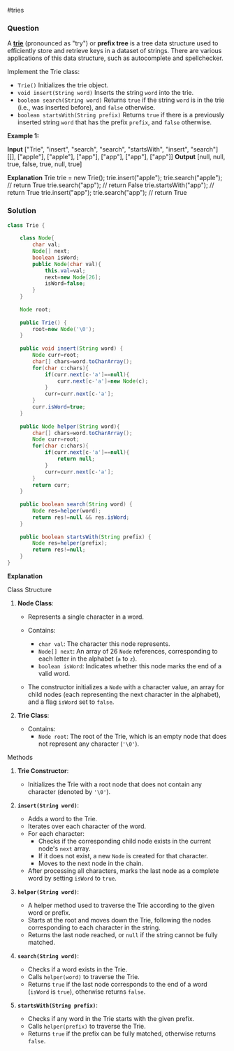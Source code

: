 #tries 
### Question
A [**trie**](https://en.wikipedia.org/wiki/Trie) (pronounced as "try") or **prefix tree** is a tree data structure used to efficiently store and retrieve keys in a dataset of strings. There are various applications of this data structure, such as autocomplete and spellchecker.

Implement the Trie class:

- `Trie()` Initializes the trie object.
- `void insert(String word)` Inserts the string `word` into the trie.
- `boolean search(String word)` Returns `true` if the string `word` is in the trie (i.e., was inserted before), and `false` otherwise.
- `boolean startsWith(String prefix)` Returns `true` if there is a previously inserted string `word` that has the prefix `prefix`, and `false` otherwise.

**Example 1:**

**Input**
["Trie", "insert", "search", "search", "startsWith", "insert", "search"]
[[], ["apple"], ["apple"], ["app"], ["app"], ["app"], ["app"]]
**Output**
[null, null, true, false, true, null, true]

**Explanation**
Trie trie = new Trie();
trie.insert("apple");
trie.search("apple");   // return True
trie.search("app");     // return False
trie.startsWith("app"); // return True
trie.insert("app");
trie.search("app");     // return True


### Solution
```java
class Trie {  
  
    class Node{  
        char val;  
        Node[] next;  
        boolean isWord;  
        public Node(char val){  
            this.val=val;  
            next=new Node[26];  
            isWord=false;  
        }  
    }  
  
    Node root;  
  
    public Trie() {  
        root=new Node('\0');  
    }  
  
    public void insert(String word) {  
        Node curr=root;  
        char[] chars=word.toCharArray();  
        for(char c:chars){  
            if(curr.next[c-'a']==null){  
                curr.next[c-'a']=new Node(c);  
            }  
            curr=curr.next[c-'a'];  
        }  
        curr.isWord=true;  
    }  
  
    public Node helper(String word){  
        char[] chars=word.toCharArray();  
        Node curr=root;  
        for(char c:chars){  
            if(curr.next[c-'a']==null){  
                return null;  
            }  
            curr=curr.next[c-'a'];  
        }  
        return curr;  
    }  
  
    public boolean search(String word) {  
        Node res=helper(word);  
        return res!=null && res.isWord;  
    }  
  
    public boolean startsWith(String prefix) {  
        Node res=helper(prefix);  
        return res!=null;  
    }  
}
```

**Explanation**

Class Structure

1. **Node Class**:
    
    - Represents a single character in a word.
        
    - Contains:
        
        - `char val`: The character this node represents.
        - `Node[] next`: An array of 26 `Node` references, corresponding to each letter in the alphabet (`a` to `z`).
        - `boolean isWord`: Indicates whether this node marks the end of a valid word.
    - The constructor initializes a `Node` with a character value, an array for child nodes (each representing the next character in the alphabet), and a flag `isWord` set to `false`.
        
2. **Trie Class**:
    
    - Contains:
        - `Node root`: The root of the Trie, which is an empty node that does not represent any character (`'\0'`).

Methods

1. **Trie Constructor**:
    
    - Initializes the Trie with a root node that does not contain any character (denoted by `'\0'`).
2. **`insert(String word)`**:
    
    - Adds a word to the Trie.
    - Iterates over each character of the word.
    - For each character:
        - Checks if the corresponding child node exists in the current node's `next` array.
        - If it does not exist, a new `Node` is created for that character.
        - Moves to the next node in the chain.
    - After processing all characters, marks the last node as a complete word by setting `isWord` to `true`.
3. **`helper(String word)`**:
    
    - A helper method used to traverse the Trie according to the given word or prefix.
    - Starts at the root and moves down the Trie, following the nodes corresponding to each character in the string.
    - Returns the last node reached, or `null` if the string cannot be fully matched.
4. **`search(String word)`**:
    
    - Checks if a word exists in the Trie.
    - Calls `helper(word)` to traverse the Trie.
    - Returns `true` if the last node corresponds to the end of a word (`isWord` is `true`), otherwise returns `false`.
5. **`startsWith(String prefix)`**:
    
    - Checks if any word in the Trie starts with the given prefix.
    - Calls `helper(prefix)` to traverse the Trie.
    - Returns `true` if the prefix can be fully matched, otherwise returns `false`.